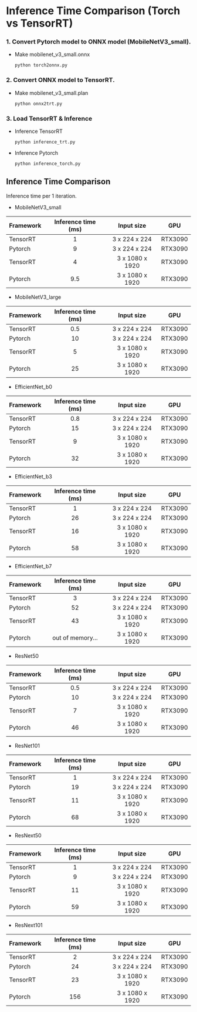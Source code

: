 # Inference Time Comparison (Torch vs TensorRT)

### 1. Convert Pytorch model to ONNX model (MobileNetV3_small).  

- Make mobilenet_v3_small.onnx
  ```commandline
  python torch2onnx.py
  ```
  
### 2. Convert ONNX model to TensorRT.

- Make mobilenet_v3_small.plan
  ```commandline
  python onnx2trt.py
  ```

### 3. Load TensorRT & Inference

- Inference TensorRT
  ```
  python inference_trt.py
  ```
- Inference Pytorch
  ```commandline
  python inference_torch.py
  ```

## Inference Time Comparison
Inference time per 1 iteration.  

- MobileNetV3_small

| Framework | Inference time (ms)             | Input size                          | GPU |
|---|---------------------------------|-------------------------------------|---|
| TensorRT | <div align="center"> 1 </div>   | <div align="center"> 3 x 224 x 224 </div>    | RTX3090 |
| Pytorch | <div align="center"> 9 </div>   | <div align="center"> 3 x 224 x 224 </div>    | RTX3090 |
| TensorRT | <div align="center"> 4 </div>   | <div align="center"> 3 x 1080 x 1920 </div>  | RTX3090 |
| Pytorch | <div align="center"> 9.5 </div> | <div align="center"> 3 x 1080 x 1920 </div>  | RTX3090 |

- MobileNetV3_large

| Framework | Inference time (ms)             | Input size                          | GPU |
|---|---------------------------------|-------------------------------------|---|
| TensorRT | <div align="center"> 0.5 </div> | <div align="center"> 3 x 224 x 224 </div>    | RTX3090 |
| Pytorch | <div align="center"> 10 </div>  | <div align="center"> 3 x 224 x 224 </div>    | RTX3090 |
| TensorRT | <div align="center"> 5 </div>   | <div align="center"> 3 x 1080 x 1920 </div>  | RTX3090 |
| Pytorch | <div align="center"> 25 </div>  | <div align="center"> 3 x 1080 x 1920 </div>  | RTX3090 |

- EfficientNet_b0

| Framework | Inference time (ms)             | Input size                         | GPU |
|---|---------------------------------|------------------------------------|---|
| TensorRT | <div align="center"> 0.8 </div> | <div align="center"> 3 x 224 x 224 </div>   | RTX3090 |
| Pytorch | <div align="center"> 15 </div>  | <div align="center"> 3 x 224 x 224 </div>   | RTX3090 |
| TensorRT | <div align="center"> 9 </div>   | <div align="center"> 3 x 1080 x 1920 </div> | RTX3090 |
| Pytorch | <div align="center"> 32 </div>  | <div align="center"> 3 x 1080 x 1920 </div> | RTX3090 |

- EfficientNet_b3

| Framework | Inference time (ms)   | Input size                         | GPU |
|---|-----------------------|------------------------------------|---|
| TensorRT | <div align="center"> 1 </div>  | <div align="center"> 3 x 224 x 224 </div>   | RTX3090 |
| Pytorch | <div align="center"> 26 </div> | <div align="center"> 3 x 224 x 224 </div>   | RTX3090 |
| TensorRT | <div align="center"> 16 </div> | <div align="center"> 3 x 1080 x 1920 </div> | RTX3090 |
| Pytorch | <div align="center"> 58 </div> | <div align="center"> 3 x 1080 x 1920 </div> | RTX3090 |

- EfficientNet_b7

| Framework | Inference time (ms)                 | Input size                         | GPU |
|---|-------------------------------------|------------------------------------|---|
| TensorRT | <div align="center"> 3 </div>                | <div align="center"> 3 x 224 x 224 </div>   | RTX3090 |
| Pytorch | <div align="center"> 52 </div>               | <div align="center"> 3 x 224 x 224 </div>   | RTX3090 |
| TensorRT | <div align="center"> 43 </div>               | <div align="center"> 3 x 1080 x 1920 </div> | RTX3090 |
| Pytorch | <div align="center"> out of memory... </div> | <div align="center"> 3 x 1080 x 1920 </div> | RTX3090 |

- ResNet50

| Framework | Inference time (ms)    | Input size                         | GPU |
|---|------------------------|------------------------------------|---|
| TensorRT | <div align="center"> 0.5 </div> | <div align="center"> 3 x 224 x 224 </div>   | RTX3090 |
| Pytorch | <div align="center"> 10 </div>  | <div align="center"> 3 x 224 x 224 </div>   | RTX3090 |
| TensorRT | <div align="center"> 7 </div>   | <div align="center"> 3 x 1080 x 1920 </div> | RTX3090 |
| Pytorch | <div align="center"> 46 </div>  | <div align="center"> 3 x 1080 x 1920 </div> | RTX3090 |

- ResNet101

| Framework | Inference time (ms)            | Input size                         | GPU |
|---|--------------------------------|------------------------------------|---|
| TensorRT | <div align="center"> 1 </div>  | <div align="center"> 3 x 224 x 224 </div>   | RTX3090 |
| Pytorch | <div align="center"> 19 </div> | <div align="center"> 3 x 224 x 224 </div>   | RTX3090 |
| TensorRT | <div align="center"> 11 </div> | <div align="center"> 3 x 1080 x 1920 </div> | RTX3090 |
| Pytorch | <div align="center"> 68 </div> | <div align="center"> 3 x 1080 x 1920 </div> | RTX3090 |

- ResNext50

| Framework | Inference time (ms)            | Input size                         | GPU |
|---|--------------------------------|------------------------------------|---|
| TensorRT | <div align="center"> 1 </div>  | <div align="center"> 3 x 224 x 224 </div>   | RTX3090 |
| Pytorch | <div align="center"> 9 </div>  | <div align="center"> 3 x 224 x 224 </div>   | RTX3090 |
| TensorRT | <div align="center"> 11 </div> | <div align="center"> 3 x 1080 x 1920 </div> | RTX3090 |
| Pytorch | <div align="center"> 59 </div> | <div align="center"> 3 x 1080 x 1920 </div> | RTX3090 |

- ResNext101

| Framework | Inference time (ms)             | Input size                         | GPU |
|---|---------------------------------|------------------------------------|---|
| TensorRT | <div align="center"> 2 </div>   | <div align="center"> 3 x 224 x 224 </div>   | RTX3090 |
| Pytorch | <div align="center"> 24 </div>  | <div align="center"> 3 x 224 x 224 </div>   | RTX3090 |
| TensorRT | <div align="center"> 23 </div>  | <div align="center"> 3 x 1080 x 1920 </div> | RTX3090 |
| Pytorch | <div align="center"> 156 </div> | <div align="center"> 3 x 1080 x 1920 </div> | RTX3090 |
